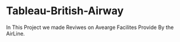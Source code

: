 # Tableau-British-Airway
In This Project we made Reviwes on Avearge Facilites Provide By the AirLine.
